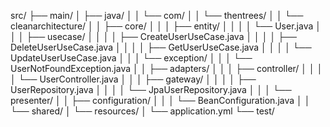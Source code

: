 src/
├── main/
│   ├── java/
│   │   └── com/
│   │       └── thentrees/
│   │           └── cleanarchitecture/
│   │               ├── core/
│   │               │   ├── entity/
│   │               │   │   └── User.java
│   │               │   ├── usecase/
│   │               │   │   ├── CreateUserUseCase.java
│   │               │   │   ├── DeleteUserUseCase.java
│   │               │   │   ├── GetUserUseCase.java
│   │               │   │   └── UpdateUserUseCase.java
│   │               │   └── exception/
│   │               │       └── UserNotFoundException.java
│   │               ├── adapters/
│   │               │   ├── controller/
│   │               │   │   └── UserController.java
│   │               │   ├── gateway/
│   │               │   │   ├── UserRepository.java
│   │               │   │   └── JpaUserRepository.java
│   │               │   └── presenter/
│   │               ├── configuration/
│   │               │   └── BeanConfiguration.java
│   │               └── shared/
│   └── resources/
│       └── application.yml
└── test/